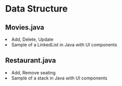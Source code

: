 # Data Structure
<h2>Movies.java</h2>
<li>Add, Delete, Update</li>
<li>Sample of a LinkedList in Java with UI components</li>
<h2>Restaurant.java</h2>
<li>Add, Remove seating</li>
<li>Sample of a stack in Java with UI components</li>
